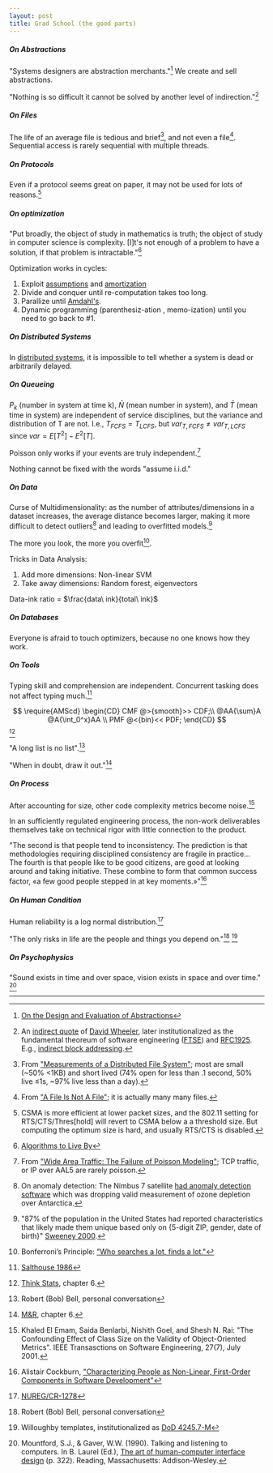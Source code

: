 ```yaml
---
layout: post
title: Grad School (the good parts)
---
```


##### On Abstractions
"Systems designers are abstraction merchants."[^abstractions] We create and sell abstractions.

"Nothing is so difficult it cannot be solved by another level of indirection."[^wheeler]

##### On Files
The life of an average file is tedious and brief[^tediousandbrief], and not even a file[^notafile]. Sequential access is rarely sequential with multiple threads.

##### On Protocols
Even if a protocol seems great on paper, it may not be used for lots of reasons.[^csma]

##### On optimization
"Put broadly, the object of study in mathematics is truth; the object of study in computer science is complexity. [I]t's not enough of a problem to have a solution, if that problem is intractable."[^toliveby]

Optimization works in cycles:
1. Exploit [assumptions](dl.acm.org/citation.cfm?id=313859) and [amortization](https://www.youtube.com/watch?v=3MpzavN3Mco)
1. Divide and conquer until re-computation takes too long.
1. Parallize until [Amdahl's](https://en.wikipedia.org/wiki/Amdahl%27s_law).
1. Dynamic programming (parenthesiz-ation , memo-ization) until you need to go back to #1.

##### On Distributed Systems
In [distributed systems](https://github.com/aphyr/distsys-class), it is impossible to tell whether a system is dead or arbitrarily delayed.

##### On Queueing
$P_k$ (number in system at time k), $\bar{N}$ (mean number in system), and $\bar{T}$ (mean time in system) are independent of service disciplines, but the variance and distribution of T are not. I.e., $T_{FCFS} = T_{LCFS}$, but $var_{T,FCFS} \neq var_{T,LCFS}$ since $var = E[T^2] - E^2[T]$.

Poisson only works if your events are truly independent.[^poisson]

Nothing cannot be fixed with the words "assume i.i.d."

<!-- <p class="center">
  <a class="fancybox" href="{{site.url}}/images/2017-08/disc-cont.svg"><img src="{{site.url}}/images/2017-08/disc-cont.svg" width="40%"/></a>
</p>
 -->
<!-- ##### On Sorting

|                                      | $split(1,n-1), \Theta(n^2)$  | $split(n/2,n/2), \Theta(n\cdot lgn)$  |
| ------------------------------------:|:----------------------------:| :-------------------------------:|
| recurse on input: work on way up     | insertion sort               | merge sort  |
| recurse on output: work on way down  | selection sort               |   Quicksort (kind of) |
 -->

##### On Data
Curse of Multidimensionality: as the number of attributes/dimensions in a dataset increases, the average distance becomes larger, making it more difficult to detect outliers[^nimbus] and leading to overfitted models.[^multidimensionality]

The more you look, the more you overfit[^bonferroni].

Tricks in Data Analysis:
1. Add more dimensions: Non-linear SVM
1. Take away dimensions: Random forest, eigenvectors

Data-ink ratio = $\frac{data\ ink}{total\ ink}$

##### On Databases
Everyone is afraid to touch optimizers, because no one knows how they work.

##### On Tools
Typing skill and comprehension are independent. Concurrent tasking does not affect typing much.[^salthouse]

$$
\require{AMScd}
\begin{CD}
CMF @>{smooth}>> CDF;\\
@AA{\sum}A @A{\int_0^x}AA \\
PMF @<{bin}<< PDF;
\end{CD}
$$
[^distributions]

"A long list is no list".[^bobbell]

"When in doubt, draw it out."[^drawitout]

##### On Process
After accounting for size, other code complexity metrics become noise.[^noise]

In an sufficiently regulated engineering process, the non-work deliverables themselves take on technical rigor with little connection to the product.

"The second is that people tend to inconsistency. The prediction is that methodologies requiring disciplined consistency are fragile in practice... The fourth is that people like to be good citizens, are good at looking around and taking initiative. These combine to form that common success factor, «a few good people stepped in at key moments.»"[^cockburn]

##### On Human Condition
Human reliability is a log normal distribution.[^nureg]

"The only risks in life are the people and things you depend on."[^bobbell] [^willoughby]

##### On Psychophysics
"Sound exists in time and over space, vision exists in space and over time." [^mountfordgaver]

---

[^abstractions]: [On the Design and Evaluation of Abstractions](http://www.cse.nd.edu/Reports/1992/tr-92-7.ps)
[^wheeler]: An [indirect quote](https://www.microsoft.com/en-us/research/wp-content/uploads/2016/02/turinglecture.pdf) of [David Wheeler](https://en.wikipedia.org/wiki/David_Wheeler_(British_computer_scientist)), later institutionalized as the fundamental theoreum of software engineering ([FTSE](https://en.wikipedia.org/wiki/Fundamental_theorem_of_software_engineering)) and [RFC1925](https://tools.ietf.org/html/rfc1925). E.g., [indirect block addressing](https://lwn.net/Articles/187321/).
[^mountfordgaver]: Mountford, S.J., & Gaver, W.W. (1990). Talking and listening to computers. In B. Laurel (Ed.), [The art of human-computer interface design](http://amzn.to/2vFevAz) (p. 322). Reading, Massachusetts: Addison-Wesley.
[^willoughby]: Willoughby templates, institutionalized as [DoD 4245.7-M](handle.dtic.mil/100.2/ADA303209)
[^bobbell]: Robert (Bob) Bell, personal conversation
[^nureg]: [NUREG/CR-1278](https://www.nrc.gov/docs/ML0712/ML071210299.pdf)
[^csma]: CSMA is more efficient at lower packet sizes, and the 802.11 setting for RTS/CTS/Thres[hold] will revert to CSMA below a a threshold size. But computing the optimum size is hard, and usually RTS/CTS is disabled.
[^tediousandbrief]: From ["Measurements of a Distributed File System"](dl.acm.org/citation.cfm?id=121164); most are small (~50% <1KB) and short lived (74% open for less than .1 second, 50% live ≤1s, ~97% live less than a day).
[^notafile]: From ["A File Is Not A File"](dl.acm.org/citation.cfm?id=2043564); it is actually many many files.
[^poisson]: From ["Wide Area Traffic: The Failure of Poisson Modeling"](www.icir.org/vern/papers/poisson.TON.pdf); TCP traffic, or IP over AAL5 are rarely poisson.
[^toliveby]: [Algorithms to Live By](http://amzn.to/2x5zryq)
[^multidimensionality]: "87% of the population in the United States had reported characteristics that likely made them unique based only on {5-digit ZIP, gender, date of birth}" [Sweeney 2000](https://dataprivacylab.org/projects/identifiability/paper1.pdf).
[^salthouse]: [Salthouse 1986](http://faculty.virginia.edu/cogage/publications2/Pre%201995/Perceptual%20Cognitive%20and%20Motoric%20Aspects%20of%20Transcription%20Typing.pdf)
[^drawitout]: [M&R](http://amzn.to/2wRnqgF), chapter 6.
[^cockburn]: Alistair Cockburn, ["Characterizing People as Non-Linear, First-Order Components in Software Development"](http://alistair.cockburn.us/Characterizing+people+as+non-linear,+first-order+components+in+software+development)
[^noise]: Khaled El Emam, Saida Benlarbi, Nishith Goel, and Shesh N. Rai: "The Confounding Effect of Class Size on the Validity of Object-Oriented Metrics". IEEE Transasctions on Software Engineering, 27(7), July 2001.
[^nimbus]: On anomaly detection: The Nimbus 7 satellite [had anomaly detection software](http://www.nature.com/nature/journal/v322/n6082/abs/322808a0.html) which was dropping valid measurement of ozone depletion over Antarctica.
[^bonferroni]: Bonferroni’s Principle: ["Who searches a lot, finds a lot."](http://rationalwiki.org/wiki/Bonferroni%27s_principle)
[^distributions]: [Think Stats](http://amzn.to/2wRBFC0), chapter 6.

<script type="text/x-mathjax-config">
  MathJax.Hub.Config({
    tex2jax: {
      inlineMath: [ ['$','$'], ["\\(","\\)"] ],
      processEscapes: true
    }
  });
</script>

<script type="text/javascript"
    src="http://cdn.mathjax.org/mathjax/latest/MathJax.js?config=TeX-AMS-MML_HTMLorMML">
</script>